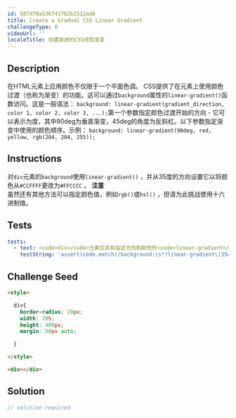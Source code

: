 ```yaml
---
id: 587d78a5367417b2b2512ad6
title: Create a Gradual CSS Linear Gradient
challengeType: 0
videoUrl: ''
localeTitle: 创建渐进的CSS线性渐变
---
```


## Description
<section id="description">在HTML元素上应用颜色不仅限于一个平面色调。 CSS提供了在元素上使用颜色过渡（也称为渐变）的功能。这可以通过<code>background</code>属性的<code>linear-gradient()</code>函数访问。这是一般语法： <code>background: linear-gradient(gradient_direction, color 1, color 2, color 3, ...);</code>第一个参数指定颜色过渡开始的方向 - 它可以表示为度，其中90deg为垂直渐变，45deg的角度为反斜杠。以下参数指定渐变中使用的颜色顺序。示例： <code>background: linear-gradient(90deg, red, yellow, rgb(204, 204, 255));</code> </section>

## Instructions
<section id="instructions">对<code>div</code>元素的<code>background</code>使用<code>linear-gradient()</code> ，并从35度的方向设置它以将颜色从<code>#CCFFFF</code>更改为<code>#FFCCCC</code> 。 <strong>注意</strong> <br>虽然还有其他方法可以指定颜色值，例如<code>rgb()</code>或<code>hsl()</code> ，但请为此挑战使用十六进制值。 </section>

## Tests
<section id='tests'>

```yml
tests:
  - text: <code>div</code>元素应具有指定方向和颜色的<code>linear-gradient</code> <code>background</code> 。
    testString: 'assert(code.match(/background:\s*?linear-gradient\(35deg,\s*?(#CCFFFF|#CFF),\s*?(#FFCCCC|#FCC)\);/gi), "The <code>div</code> element should have a <code>linear-gradient</code> <code>background</code> with the specified direction and colors.");'

```

</section>

## Challenge Seed
<section id='challengeSeed'>

<div id='html-seed'>

```html
<style>

  div{
    border-radius: 20px;
    width: 70%;
    height: 400px;
    margin: 50px auto;

  }

</style>

<div></div>

```

</div>



</section>

## Solution
<section id='solution'>

```js
// solution required
```
</section>
